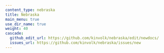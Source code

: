 ```yaml
---
content_type: nebraska
title: Nebraska
main_menu: true
use_dir_name: true
weight: 40
cascade:
  github_edit_url: https://github.com/kinvolk/nebraska/edit/newdocs/
  issues_url: https://github.com/kinvolk/nebraska/issues/new
---
```

